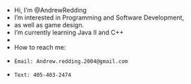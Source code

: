 - Hi, I’m @AndrewRedding
-  I’m interested in Programming and Software Development,
-  as well as game design.
-  I’m currently learning Java II and C++
- 
-  How to reach me:
-     Email: Andrew.redding.2004@gmail.com
-     Text: 405-403-2474

